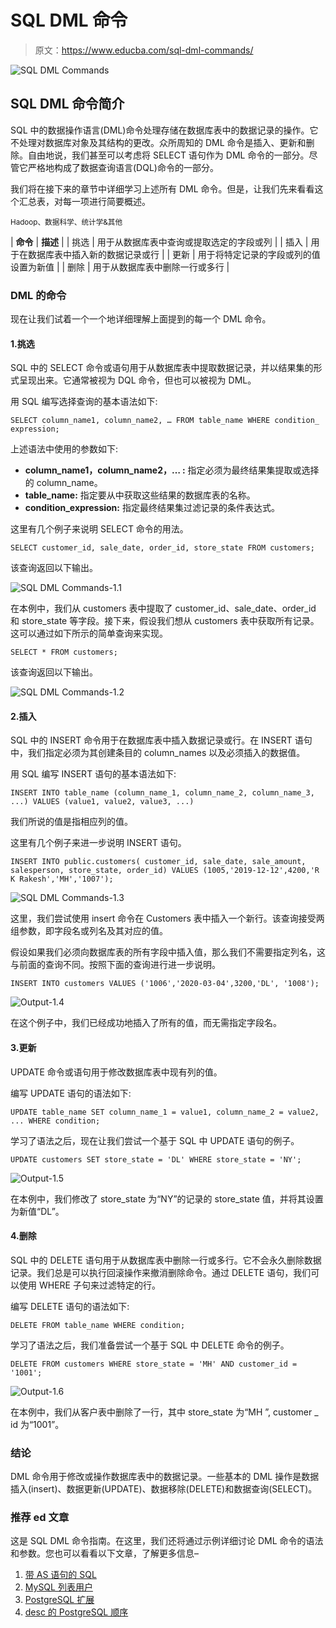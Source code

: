 # SQL DML 命令

> 原文：<https://www.educba.com/sql-dml-commands/>

![SQL DML Commands](img/51c132b57c8937bf420b293573c039ac.png)



## SQL DML 命令简介

SQL 中的数据操作语言(DML)命令处理存储在数据库表中的数据记录的操作。它不处理对数据库对象及其结构的更改。众所周知的 DML 命令是插入、更新和删除。自由地说，我们甚至可以考虑将 SELECT 语句作为 DML 命令的一部分。尽管它严格地构成了数据查询语言(DQL)命令的一部分。

我们将在接下来的章节中详细学习上述所有 DML 命令。但是，让我们先来看看这个汇总表，对每一项进行简要概述。

<small>Hadoop、数据科学、统计学&其他</small>

| **命令** | **描述** |
| 挑选 | 用于从数据库表中查询或提取选定的字段或列 |
| 插入 | 用于在数据库表中插入新的数据记录或行 |
| 更新 | 用于将特定记录的字段或列的值设置为新值 |
| 删除 | 用于从数据库表中删除一行或多行 |

### DML 的命令

现在让我们试着一个一个地详细理解上面提到的每一个 DML 命令。

#### 1.挑选

SQL 中的 SELECT 命令或语句用于从数据库表中提取数据记录，并以结果集的形式呈现出来。它通常被视为 DQL 命令，但也可以被视为 DML。

用 SQL 编写选择查询的基本语法如下:

`SELECT column_name1, column_name2, …
FROM table_name
WHERE condition_ expression;`

上述语法中使用的参数如下:

*   **column_name1，column_name2，… :** 指定必须为最终结果集提取或选择的 column_name。
*   **table_name:** 指定要从中获取这些结果的数据库表的名称。
*   **condition_expression:** 指定最终结果集过滤记录的条件表达式。

这里有几个例子来说明 SELECT 命令的用法。

`SELECT customer_id,
sale_date,
order_id,
store_state
FROM customers;`

该查询返回以下输出。

![SQL DML Commands-1.1](img/9c74d328aa7e3649d6630770e8b35dde.png)



在本例中，我们从 customers 表中提取了 customer_id、sale_date、order_id 和 store_state 等字段。接下来，假设我们想从 customers 表中获取所有记录。这可以通过如下所示的简单查询来实现。

`SELECT * FROM customers;`

该查询返回以下输出。

![SQL DML Commands-1.2](img/28b204fd2bb3a570f4e01471e395feb3.png)



#### 2.插入

SQL 中的 INSERT 命令用于在数据库表中插入数据记录或行。在 INSERT 语句中，我们指定必须为其创建条目的 column_names 以及必须插入的数据值。

用 SQL 编写 INSERT 语句的基本语法如下:

`INSERT INTO table_name (column_name_1, column_name_2, column_name_3, ...)
VALUES (value1, value2, value3, ...)`

我们所说的值是指相应列的值。

这里有几个例子来进一步说明 INSERT 语句。

`INSERT INTO public.customers(
customer_id, sale_date, sale_amount, salesperson, store_state, order_id)
VALUES (1005,'2019-12-12',4200,'R K Rakesh','MH','1007');`

![SQL DML Commands-1.3](img/6fc81efd9522120cd014df26d3815db1.png)



这里，我们尝试使用 insert 命令在 Customers 表中插入一个新行。该查询接受两组参数，即字段名或列名及其对应的值。

假设如果我们必须向数据库表的所有字段中插入值，那么我们不需要指定列名，这与前面的查询不同。按照下面的查询进行进一步说明。

`INSERT INTO customers
VALUES ('1006','2020-03-04',3200,'DL', '1008');`

![Output-1.4](img/563ffe8405df2ade5dd674a4aeca0553.png)



在这个例子中，我们已经成功地插入了所有的值，而无需指定字段名。

#### 3.更新

UPDATE 命令或语句用于修改数据库表中现有列的值。

编写 UPDATE 语句的语法如下:

`UPDATE table_name
SET column_name_1 = value1, column_name_2 = value2, ...
WHERE condition;`

学习了语法之后，现在让我们尝试一个基于 SQL 中 UPDATE 语句的例子。

`UPDATE customers
SET store_state = 'DL'
WHERE store_state = 'NY';`

![Output-1.5](img/365841fd43ad126b8c9e67e1f86d560f.png)



在本例中，我们修改了 store_state 为“NY”的记录的 store_state 值，并将其设置为新值“DL”。

#### 4.删除

SQL 中的 DELETE 语句用于从数据库表中删除一行或多行。它不会永久删除数据记录。我们总是可以执行回滚操作来撤消删除命令。通过 DELETE 语句，我们可以使用 WHERE 子句来过滤特定的行。

编写 DELETE 语句的语法如下:

`DELETE FROM table_name WHERE condition;`

学习了语法之后，我们准备尝试一个基于 SQL 中 DELETE 命令的例子。

`DELETE FROM customers
WHERE store_state = 'MH'
AND customer_id = '1001';`

![Output-1.6](img/70fe58c27956efabba97a0febd2222c2.png)



在本例中，我们从客户表中删除了一行，其中 store_state 为“MH ”, customer _ id 为“1001”。

### 结论

DML 命令用于修改或操作数据库表中的数据记录。一些基本的 DML 操作是数据插入(insert)、数据更新(UPDATE)、数据移除(DELETE)和数据查询(SELECT)。

### 推荐 ed 文章

这是 SQL DML 命令指南。在这里，我们还将通过示例详细讨论 DML 命令的语法和参数。您也可以看看以下文章，了解更多信息–

1.  [带 AS 语句的 SQL](https://www.educba.com/sql-with-as-statement/)
2.  [MySQL 列表用户](https://www.educba.com/mysql-list-user/)
3.  [PostgreSQL 扩展](https://www.educba.com/postgresql-extensions/)
4.  [desc 的 PostgreSQL 顺序](https://www.educba.com/postgresql-order-by-desc/)





